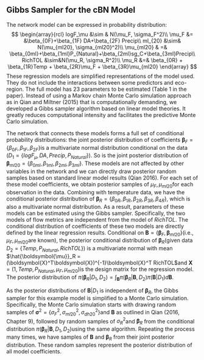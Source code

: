 ## Gibbs Sampler for the cBN Model

The network model can be expressed in probability distribution:    
$$
\begin{array}{rcl}
      logF_\mu &\sim & N(\mu_F, \sigma_F^2)\\
      \mu_F &= &\beta_{0F}+\beta_{1F} DA+\beta_{2F} Precip\\
      ml_{20} &\sim& N(\mu_{ml20}, \sigma_{ml20}^2)\\
      \mu_{ml20} & =& \beta_{0ml}+\beta_{1ml}P_{Natural}+\beta_{2ml}sg_C+\beta_{3ml}Precip\\
      RichTOL &\sim&N(\mu_R, \sigma_R^2)\\
      \mu_R &=& \beta_{0R} + \beta_{1R}Temp + \beta_{2R}\mu_F + \beta_{3R}\mu_{ml20}
    \end{array}
$$
These regression models are simplified representations of the model used.  They do not include the interactions between some predictors and eco-region.  The full model has 23 parameters to be estimated (Table 1 in the paper). Instead of using a Markov chain Monte Carlo simulation approach as in Qian and Miltner (2015) that is computationally demanding, we developed a Gibbs sampler algorithm based on linear model theories. It greatly reduces computational intensity and facilitates the predictive Monte Carlo simulation.   

The network that connects these models forms a full set of conditional probability distributions: the joint posterior distribution of coefficients $\boldsymbol{\beta}_{F}=\{\beta_{0F}, \beta_{1F}, \beta_{2F}\}$​ is a multivariate normal distribution conditional on the data ($D_1=\{logF_{\mu}, DA, Precip, P_{Natural}\}$​).  So is the joint posterior distribution of $\boldsymbol{\beta}_{ml20}=\{\beta_{0ml},\beta_{1ml},\beta_{2ml}, \beta_{3ml}\}$​.  These models are not affected by other variables in the network and we can directly draw posterior random samples based on
standard linear model results (Qian 2016).  For each set of these model coefficients, we obtain posterior  samples of $\mu_F, \mu_{ml20}$​ for each observation in the data.  Combining with temperature data, we have the conditional posterior distribution of $\boldsymbol{\beta}_R =
\{\beta_{0R},\beta_{1R},\beta_{2R},\beta_{3R},\beta_{4R}\}$​, which is also a multivariate normal distribution.  As a result, parameters of these models can be estimated using the Gibbs sampler.  Specifically, the two models of flow metrics are independent from the model of $RichTOL$​.  The conditional distribution of coefficients of these two models are directly defined by the linear regression results. Conditional on $\boldsymbol{B}=\{ \boldsymbol{\beta}_F,\boldsymbol{\beta}_{ml20}\}$​ (i.e., $\mu_F, \mu_{ml20}$​ are known), the posterior conditional distribution of $\boldsymbol{\beta}_R$​ (given data $D_2=\{Temp,P_{Natural}, RichTOL\}$​) is a multivariate normal with mean $\hat{\boldsymbol{\mu}}_R
=(\boldsymbol{X}^T\boldsymbol{X})^{-1}\boldsymbol{X}^T RichTOL$​ and $\boldsymbol{X}=(1,Temp,P_{Natural},\mu_F,\mu_{ml20})$​ is the design matrix for the regression model.  The posterior distribution of $\pi(\boldsymbol{\beta}_R|D_1,D_2) = \int_{\boldsymbol{B}}
\pi(\boldsymbol{\beta}_R|\boldsymbol{B},D_2)\pi(\boldsymbol{B}|D_1)
d\boldsymbol{B}$​.

As the posterior distributions of $\boldsymbol{B}|D_1$​ is independent of $\boldsymbol{\beta}_R$​, the Gibbs sampler for this example model is simplified to a Monte Carlo simulation.  Specifically, the Monte Carlo simulation starts with drawing random samples of $\boldsymbol{\sigma}^2=\{\sigma_F^2,\sigma_{ml20}^2,\sigma_{dh20}^2\}$​ and $\boldsymbol{B}$​ as outlined in Qian (2016, Chapter 9), followed by random samples of $\sigma_R^2$​ and $\boldsymbol{\beta}_R$​
from the conditional distribution $\pi(\boldsymbol{\beta}_R|\boldsymbol{B},D_1,D_2)$​ using the same algorithm.  Repeating the process many times, we have samples of $\boldsymbol{B}$​ and $\boldsymbol{\beta}_R$​ from their joint posterior distribution.  These random samples represent the posterior distribution of all model coefficients.

